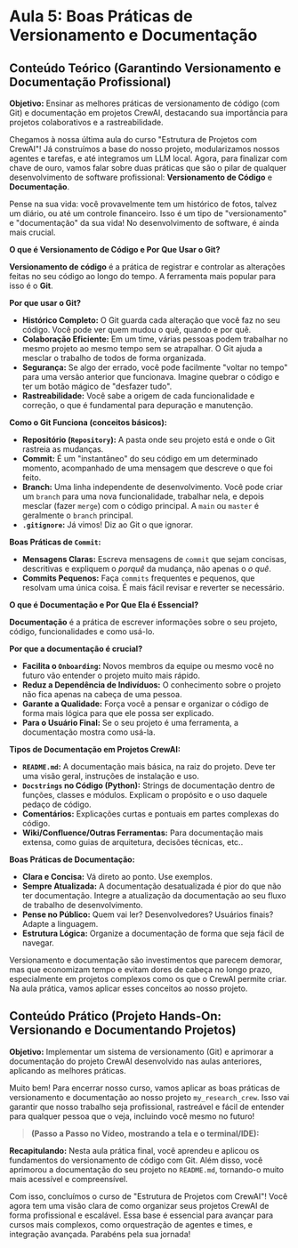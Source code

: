 # Aula 5: Boas Práticas de Versionamento e Documentação

## Conteúdo Teórico (Garantindo Versionamento e Documentação Profissional)

**Objetivo:** Ensinar as melhores práticas de versionamento de código (com Git) e documentação em projetos CrewAI, destacando sua importância para projetos colaborativos e a rastreabilidade.

Chegamos à nossa última aula do curso "Estrutura de Projetos com CrewAI"! Já construímos a base do nosso projeto, modularizamos nossos agentes e tarefas, e até integramos um LLM local. Agora, para finalizar com chave de ouro, vamos falar sobre duas práticas que são o pilar de qualquer desenvolvimento de software profissional: **Versionamento de Código** e **Documentação**.

Pense na sua vida: você provavelmente tem um histórico de fotos, talvez um diário, ou até um controle financeiro. Isso é um tipo de "versionamento" e "documentação" da sua vida! No desenvolvimento de software, é ainda mais crucial.

**O que é Versionamento de Código e Por Que Usar o Git?**

**Versionamento de código** é a prática de registrar e controlar as alterações feitas no seu código ao longo do tempo. A ferramenta mais popular para isso é o **Git**.

**Por que usar o Git?**
*   **Histórico Completo:** O Git guarda cada alteração que você faz no seu código. Você pode ver quem mudou o quê, quando e por quê.
*   **Colaboração Eficiente:** Em um time, várias pessoas podem trabalhar no mesmo projeto ao mesmo tempo sem se atrapalhar. O Git ajuda a mesclar o trabalho de todos de forma organizada.
*   **Segurança:** Se algo der errado, você pode facilmente "voltar no tempo" para uma versão anterior que funcionava. Imagine quebrar o código e ter um botão mágico de "desfazer tudo".
*   **Rastreabilidade:** Você sabe a origem de cada funcionalidade e correção, o que é fundamental para depuração e manutenção.

**Como o Git Funciona (conceitos básicos):**
*   **Repositório (`Repository`):** A pasta onde seu projeto está e onde o Git rastreia as mudanças.
*   **Commit:** É um "instantâneo" do seu código em um determinado momento, acompanhado de uma mensagem que descreve o que foi feito.
*   **Branch:** Uma linha independente de desenvolvimento. Você pode criar um `branch` para uma nova funcionalidade, trabalhar nela, e depois mesclar (fazer `merge`) com o código principal. A `main` ou `master` é geralmente o `branch` principal.
*   **`.gitignore`:** Já vimos! Diz ao Git o que ignorar.

**Boas Práticas de `Commit`:**
*   **Mensagens Claras:** Escreva mensagens de `commit` que sejam concisas, descritivas e expliquem o *porquê* da mudança, não apenas o *o quê*.
*   **Commits Pequenos:** Faça `commits` frequentes e pequenos, que resolvam uma única coisa. É mais fácil revisar e reverter se necessário.

**O que é Documentação e Por Que Ela é Essencial?**

**Documentação** é a prática de escrever informações sobre o seu projeto, código, funcionalidades e como usá-lo.

**Por que a documentação é crucial?**
*   **Facilita o `Onboarding`:** Novos membros da equipe ou mesmo você no futuro vão entender o projeto muito mais rápido.
*   **Reduz a Dependência de Indivíduos:** O conhecimento sobre o projeto não fica apenas na cabeça de uma pessoa.
*   **Garante a Qualidade:** Força você a pensar e organizar o código de forma mais lógica para que ele possa ser explicado.
*   **Para o Usuário Final:** Se o seu projeto é uma ferramenta, a documentação mostra como usá-la.

**Tipos de Documentação em Projetos CrewAI:**
*   **`README.md`:** A documentação mais básica, na raiz do projeto. Deve ter uma visão geral, instruções de instalação e uso.
*   **`Docstrings` no Código (Python):** Strings de documentação dentro de funções, classes e módulos. Explicam o propósito e o uso daquele pedaço de código.
*   **Comentários:** Explicações curtas e pontuais em partes complexas do código.
*   **Wiki/Confluence/Outras Ferramentas:** Para documentação mais extensa, como guias de arquitetura, decisões técnicas, etc..

**Boas Práticas de Documentação:**
*   **Clara e Concisa:** Vá direto ao ponto. Use exemplos.
*   **Sempre Atualizada:** A documentação desatualizada é pior do que não ter documentação. Integre a atualização da documentação ao seu fluxo de trabalho de desenvolvimento.
*   **Pense no Público:** Quem vai ler? Desenvolvedores? Usuários finais? Adapte a linguagem.
*   **Estrutura Lógica:** Organize a documentação de forma que seja fácil de navegar.

Versionamento e documentação são investimentos que parecem demorar, mas que economizam tempo e evitam dores de cabeça no longo prazo, especialmente em projetos complexos como os que o CrewAI permite criar. Na aula prática, vamos aplicar esses conceitos ao nosso projeto.

## Conteúdo Prático (Projeto Hands-On: Versionando e Documentando Projetos)

**Objetivo:** Implementar um sistema de versionamento (Git) e aprimorar a documentação do projeto CrewAI desenvolvido nas aulas anteriores, aplicando as melhores práticas.

Muito bem! Para encerrar nosso curso, vamos aplicar as boas práticas de versionamento e documentação ao nosso projeto `my_research_crew`. Isso vai garantir que nosso trabalho seja profissional, rastreável e fácil de entender para qualquer pessoa que o veja, incluindo você mesmo no futuro!

> **(Passo a Passo no Vídeo, mostrando a tela e o terminal/IDE):**

**Recapitulando:** Nesta aula prática final, você aprendeu e aplicou os fundamentos do versionamento de código com Git. Além disso, você aprimorou a documentação do seu projeto no `README.md`, tornando-o muito mais acessível e compreensível.

Com isso, concluímos o curso de "Estrutura de Projetos com CrewAI"! Você agora tem uma visão clara de como organizar seus projetos CrewAI de forma profissional e escalável. Essa base é essencial para avançar para cursos mais complexos, como orquestração de agentes e times, e integração avançada. Parabéns pela sua jornada!
